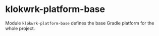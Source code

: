 # klokwrk-platform-base

Module `klokwrk-platform-base` defines the base Gradle platform for the whole project.
